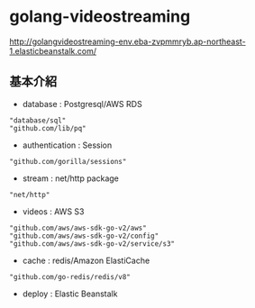 # golang-videostreaming


http://golangvideostreaming-env.eba-zvpmmryb.ap-northeast-1.elasticbeanstalk.com/


## 基本介紹


* database : Postgresql/AWS RDS
```
"database/sql"
"github.com/lib/pq"
```
* authentication : Session

`"github.com/gorilla/sessions"`
* stream : net/http package

`"net/http"`
* videos : AWS S3
```
"github.com/aws/aws-sdk-go-v2/aws"
"github.com/aws/aws-sdk-go-v2/config"
"github.com/aws/aws-sdk-go-v2/service/s3"
```
* cache : redis/Amazon ElastiCache

`"github.com/go-redis/redis/v8"`
* deploy : Elastic Beanstalk
